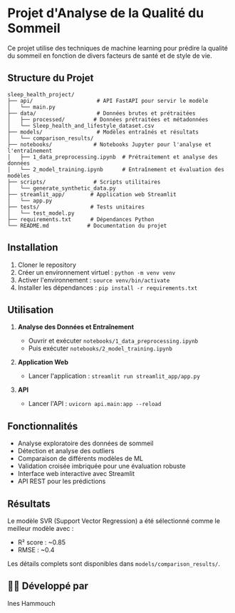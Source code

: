 # Projet d'Analyse de la Qualité du Sommeil

Ce projet utilise des techniques de machine learning pour prédire la qualité du sommeil en fonction de divers facteurs de santé et de style de vie.

## Structure du Projet

```
sleep_health_project/
├── api/                    # API FastAPI pour servir le modèle
│   └── main.py
├── data/                   # Données brutes et prétraitées
│   ├── processed/         # Données prétraitées et métadonnées
│   └── Sleep_health_and_lifestyle_dataset.csv
├── models/                 # Modèles entraînés et résultats
│   └── comparison_results/
├── notebooks/             # Notebooks Jupyter pour l'analyse et l'entraînement
│   ├── 1_data_preprocessing.ipynb  # Prétraitement et analyse des données
│   └── 2_model_training.ipynb      # Entraînement et évaluation des modèles
├── scripts/               # Scripts utilitaires
│   └── generate_synthetic_data.py
├── streamlit_app/        # Application web Streamlit
│   └── app.py
├── tests/                # Tests unitaires
│   └── test_model.py
├── requirements.txt      # Dépendances Python
└── README.md            # Documentation du projet
```

## Installation

1. Cloner le repository
2. Créer un environnement virtuel : `python -m venv venv`
3. Activer l'environnement : `source venv/bin/activate`
4. Installer les dépendances : `pip install -r requirements.txt`

## Utilisation

1. **Analyse des Données et Entraînement**
   - Ouvrir et exécuter `notebooks/1_data_preprocessing.ipynb`
   - Puis exécuter `notebooks/2_model_training.ipynb`

2. **Application Web**
   - Lancer l'application : `streamlit run streamlit_app/app.py`

3. **API**
   - Lancer l'API : `uvicorn api.main:app --reload`

## Fonctionnalités

- Analyse exploratoire des données de sommeil
- Détection et analyse des outliers
- Comparaison de différents modèles de ML
- Validation croisée imbriquée pour une évaluation robuste
- Interface web interactive avec Streamlit
- API REST pour les prédictions

## Résultats

Le modèle SVR (Support Vector Regression) a été sélectionné comme le meilleur modèle avec :
- R² score : ~0.85
- RMSE : ~0.4

Les détails complets sont disponibles dans `models/comparison_results/`.

## 👩‍💻 Développé par

Ines Hammouch
